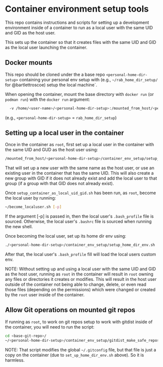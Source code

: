 # Container environment setup tools

This repo contains instructions and scripts for setting up a development
environment inside of a container to run as a local user with the same UID and
GID as the host user.

This sets up the container so that it creates files with the same UID and GID as
the local user launching the container.  

## Docker mounts

This repo should be cloned under the a base repo `<personal-home-dir-setup>`
containing your personal env setup with (e.g., `~/rab_home_dir_setup/` for
@bartlettroscoe) setup the local machine`.

When opening the container, mount the base directory with `docker run` (or
`podman run`) with the `docker run` argument:

```bash
  -v /home/<user-name>/<personal-home-dir-setup>:/mounted_from_host/<personal-home-dir-setup>
```

(e.g., `<personal-home-dir-setup>` = `rab_home_dir_setup`)

## Setting up a local user in the container

Once in the container as `root`, first set up a local user in the container with
the same UID and GUD as the host user using:

```bash
/mounted_from_host/<personal-home-dir-setup>/container_env_setup/setup_container_as_local_uid_gid.sh
```

That will set up a new user with the same name as the host user, or use an
existing user in the container that has the same UID.  This will also create a
new group with GID if it does not already exist and add the local user to that
group (if a group with that GID does not already exist).

Once `setup_container_as_local_uid_gid.sh` has been run, as `root`, become the
local user by running:

```bash
~/become_localuser.sh [-p]
```

If the argument [-p] is passed in, then the local user's `.bash_profile` file is
sourced.  Otherwise, the local user's `.bashrc` file is sourced when running the
new shell.

Once becoming the local user, set up its home dir env using:

```bash
./<personal-home-dir-setup>/container_env_setup/setup_home_dir_env.sh
```

After that, the local user's `.bash_profile` fill will load the local users
custom env.

NOTE: Without setting up and using a local user with the same UID and GID as the
host user, running as `root` in the container will result in `root` owning any
files or directories it creates or modifies.  This will result in the host user
outside of the container not being able to change, delete, or even read those
files (depending on the permissions) which were changed or created by the `root`
user inside of the container. 

## Allow Git operations on mounted git repos

If running as `root`, to work on git repos setup to work with gitdist inside of
the container, you will need to run the script:

```bash
cd <base-git-repo>/
~/<personal-home-dir-setup>/container_env_setup/gitdist_make_safe_repos.sh
```

NOTE: That script modifies the global `~/.gitconfig` file, but that file is just
a copy on the container (due to `set_up_home_dir_env.sh` above).  So it is
harmless.
